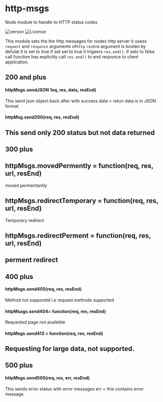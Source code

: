 # http-msgs
Node module to handle to  HTTP status codes

![verson](https://img.shields.io/badge/version-0.0.1-green.svg)
![License](https://img.shields.io/badge/License-MIT-yellowgreen.svg)

This module sets the the http messages for nodes http server
it usess `request` and `responce` arguments of`http` 
`resEnd` argument is boolen by defulat it  is set to true
if set set to true it trigeers `res.end()`. if sets to false call function has explicitly call `res.end()` to end responce to client application. 

## 200 and plus
#### httpMsgs.sendJSON 1eq, res, data, resEnd)
This  send json object back  after with success 
data = retun data is in JSON format

#### httpMsg.send200(req, res, resEnd)
This send only 200 status but not data returned 
---
## 300  plus
## httpMsgs.movedPermently = function(req, res, url, resEnd)
moved permentantly

## httpMsgs.redirectTemporary = function(req, res, url,  resEnd)
Temporary redirect

## httpMsgs.redirectPerment = function(req, res, url,  resEnd)
perment redirect
---
## 400 plus
#### httpMsgs.send405(req, res, resEnd)
Method not supporetd i.e request.methods supported

    
#### httpMsags.send404= function(req, res, resEnd)
Requested page not availeble

#### httpMsgs.send413 = function(req, res, resEnd)
Requesting for large data, not supported.
---
## 500 plus
#### httpMsgs.send500(req, res, err, resEnd)
This sends error status with error messages
err = this contains error message
